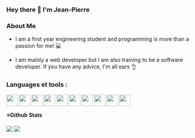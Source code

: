 ### Hey there 👋 I'm Jean-Pierre

### About Me
- I am a first year engineering student and programming is more than a passion for me! 💻

- I am mainly a web developer but I am also training to be a software developer. If you have any advice, I'm all ears 👌

### Languages et tools :
<img width="30px" align="left" src="https://cdn.jsdelivr.net/gh/devicons/devicon@latest/icons/vscode/vscode-original.svg" /> 
<img width="30px" align="left" src="https://cdn.jsdelivr.net/gh/devicons/devicon@latest/icons/visualstudio/visualstudio-original.svg" /> 
<img width="30px" align="left" src="https://cdn.jsdelivr.net/gh/devicons/devicon@latest/icons/html5/html5-original.svg" /> 
<img width="30px" align="left" src="https://cdn.jsdelivr.net/gh/devicons/devicon@latest/icons/css3/css3-original.svg" /> 
<img width="30px" align="left" src="https://cdn.jsdelivr.net/gh/devicons/devicon@latest/icons/javascript/javascript-original.svg" /> 
<img width="30px" align="left" src="https://cdn.jsdelivr.net/gh/devicons/devicon@latest/icons/nodejs/nodejs-original-wordmark.svg" /> 
<img width="30px" align="left" src="https://cdn.jsdelivr.net/gh/devicons/devicon@latest/icons/jquery/jquery-original.svg" /> 
<img width="30px" align="left" src="https://cdn.jsdelivr.net/gh/devicons/devicon@latest/icons/php/php-original.svg" /> 
<img width="30px" align="left" src="https://cdn.jsdelivr.net/gh/devicons/devicon@latest/icons/mysql/mysql-original-wordmark.svg" /> 
<img width="30px" src="https://cdn.jsdelivr.net/gh/devicons/devicon@latest/icons/python/python-original-wordmark.svg" /> 

**⭐Github Stats**

<img align=top src="https://github-readme-stats.vercel.app/api/top-langs/?username=skyzondev&layout=compact&show_icons=true&title_color=ffffff&icon_color=34abeb&text_color=daf7dc&bg_color=151515"/>
<img align=top src="https://github-readme-stats.vercel.app/api?username=skyzondev&show_icons=true&title_color=ffffff&icon_color=5d3ae6&text_color=daf7dc&bg_color=151515"/>
